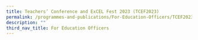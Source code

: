 ```yaml
---
title: Teachers’ Conference and ExCEL Fest 2023 (TCEF2023)
permalink: /programmes-and-publications/For-Education-Officers/TCEF2023/
description: ""
third_nav_title: For Education Officers
---
```

